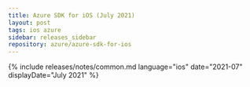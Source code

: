 ```yaml
---
title: Azure SDK for iOS (July 2021)
layout: post
tags: ios azure
sidebar: releases_sidebar
repository: azure/azure-sdk-for-ios
---
```

{% include releases/notes/common.md language="ios" date="2021-07" displayDate="July 2021" %}